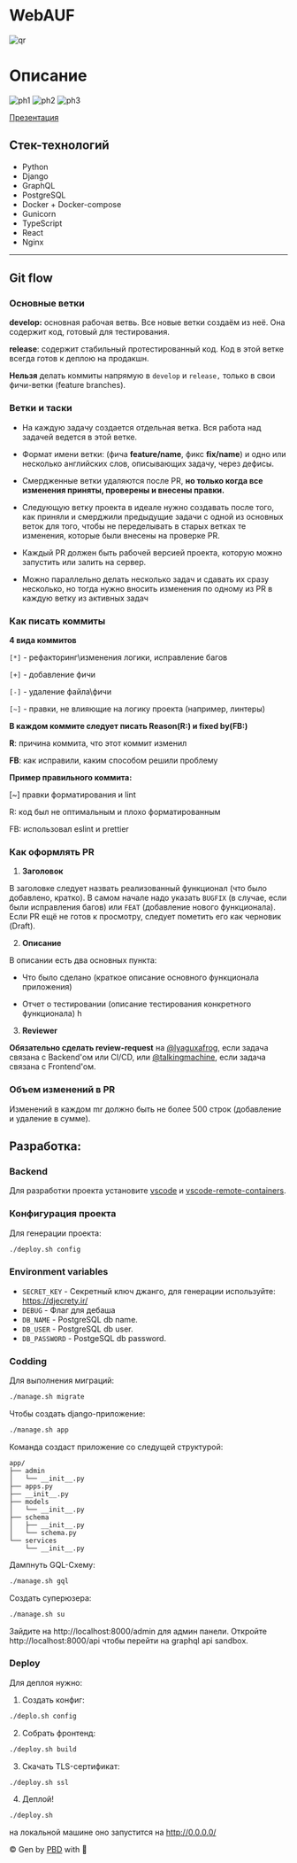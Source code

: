 # WebAUF

![qr](docs/QR.png)

# Описание

![ph1](docs/ph1.jpg)
![ph2](docs/ph2.jpg)
![ph3](docs/ph3.jpg)

[Презентация](https://docs.google.com/presentation/d/11jLLNxYP66JuzLdZFsEfOmXil3LCTsE58ldrIdV-BcE/edit?usp=sharing)

## Стек-технологий
* Python
* Django
* GraphQL
* PostgreSQL
* Docker + Docker-compose
* Gunicorn
* TypeScript
* React
* Nginx
---


## Git flow

### Основные ветки

**develop:** основная рабочая ветвь. Все новые ветки создаём из неё.  Она содержит код, готовый для тестирования.

**release**: содержит стабильный протестированный код. Код в этой ветке всегда готов к деплою на продакшн.

**Нельзя** делать коммиты напрямую в `develop` и `release,` только в свои фичи-ветки (feature branches).

### Ветки и таски

* На каждую задачу создается отдельная ветка. Вся работа над задачей ведется в этой ветке.

* Формат имени ветки: (фича **feature/name**, фикс **fix/name**) и одно или несколько английских слов, описывающих задачу, через дефисы.

* Смердженные ветки удаляются после PR, **но только когда все изменения приняты, проверены и внесены правки.**

*  Следующую ветку проекта в идеале нужно создавать после того, как приняли и смерджили предыдущие задачи с одной из основных веток для того, чтобы не переделывать в старых ветках те изменения, которые были внесены на проверке PR.

* Каждый PR должен быть рабочей версией проекта, которую можно запустить или залить на сервер.

* Можно параллельно делать несколько задач и сдавать их сразу несколько, но тогда нужно вносить изменения по одному из PR в каждую ветку из активных задач

### Как писать коммиты

**4 вида коммитов**

`[*]` - рефакторинг\изменения логики, исправление багов

`[+]` - добавление фичи

`[-]` - удаление файла\фичи

`[~]` - правки, не влияющие на логику проекта (например, линтеры)

**В каждом коммите следует писать Reason(R:) и fixed by(FB:)**

**R**: причина коммита, что этот коммит изменил

**FB**: как исправили, каким способом решили проблему

**Пример правильного коммита:**

[~] правки форматирования и lint

R: код был не оптимальным и плохо форматированным

FB: использовал eslint и prettier

### Как оформлять PR

1. **Заголовок**

В заголовке следует назвать реализованный функционал (что было добавлено, кратко). В самом начале надо указать `BUGFIX` (в случае, если были исправления багов) или `FEAT` (добавление нового функционала). Если PR ещё не готов к просмотру, следует пометить его как черновик (Draft).

2. **Описание**

В описании есть два основных пункта:

* Что было сделано (краткое описание основного функционала приложения)

* Отчет о тестировании (описание тестирования конкретного функционала)
h
3. **Reviewer**

**Обязательно сделать review-request** на [@lyaguxafrog](https://github.com/lyaguxafrog), если задача связана с Backend'ом или CI/CD, или [@talkingmachine](https://github.com/talkingmachine), если задача связана с Frontend'ом.

### Объем изменений в PR

Изменений в каждом mr должно быть не более 500 строк (добавление и удаление в сумме).


## Разработка:

### Backend

Для разработки проекта установите [vscode](https://code.visualstudio.com/) и [vscode-remote-containers](https://code.visualstudio.com/docs/remote/containers).

### Конфигурация проекта
Для генерации проекта:
```bash
./deploy.sh config
```

### Environment variables
 * `SECRET_KEY` - Секретный ключ джанго, для генерации используйте: https://djecrety.ir/
 * `DEBUG` - Флаг для дебаша
* `DB_NAME` - PostgreSQL db name.
* `DB_USER` - PostgreSQL db user.
* `DB_PASSWORD` - PostgeSQL db password.


### Codding

Для выполнения миграций:

```bash
./manage.sh migrate
```

Чтобы создать django-приложение:
```bash
./manage.sh app
```
Команда создаст приложение со следущей структурой:
```
app/
├── admin
│   └── __init__.py
├── apps.py
├── __init__.py
├── models
│   └── __init__.py
├── schema
│   ├── __init__.py
│   └── schema.py
└── services
    └── __init__.py
```
Дампнуть GQL-Схему:
```bash
./manage.sh gql
```


Создать суперюзера:
```bash
./manage.sh su
```


Зайдите на  http://localhost:8000/admin  для админ панели. Откройте http://localhost:8000/api чтобы перейти на graphql api sandbox.


### Deploy
Для деплоя нужно:

1. Создать конфиг:
```bash
./deplo.sh config
```

2. Собрать фронтенд:
```bash
./deploy.sh build
```

3. Скачать TLS-сертификат:
```bash
./deploy.sh ssl
```

4. Деплой!
```bash
./deploy.sh
```

на локальной машине оно запустится на  http://0.0.0.0/


&copy; Gen by [PBD](https://github.com/lyaguxafrog/python-backend-devcontainers) with 💚
